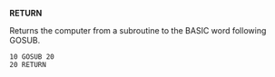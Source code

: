 **RETURN**

Returns the computer from a subroutine to the BASIC word following GOSUB.

```ecb2
10 GOSUB 20
20 RETURN
```
